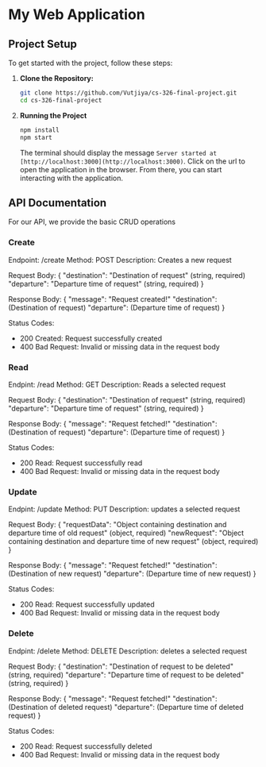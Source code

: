 # My Web Application

## Project Setup

To get started with the project, follow these steps:

1. **Clone the Repository:**

    ```sh
    git clone https://github.com/Vutjiya/cs-326-final-project.git
    cd cs-326-final-project
    ```

2. **Running the Project**

    ```sh
    npm install
    npm start
    ```

    The terminal should display the message `Server started at [http://localhost:3000](http://localhost:3000)`. Click on the url to open the application in the browser. From there, you can start interacting with the application.

## API Documentation

For our API, we provide the basic CRUD operations

### Create

Endpoint: /create
Method: POST
Description: Creates a new request

Request Body:
{
    "destination": "Destination of request" (string, required)
    "departure": "Departure time of request" (string, required)
}

Response Body:
{
    "message": "Request created!"
    "destination": (Destination of request)
    "departure": (Departure time of request)
}

Status Codes:

- 200 Created: Request successfully created
- 400 Bad Request: Invalid or missing data in the request body

### Read

Endpint: /read
Method: GET
Description: Reads a selected request

Request Body:
{
    "destination": "Destination of request" (string, required)
    "departure": "Departure time of request" (string, required)
}

Response Body:
{
    "message": "Request fetched!"
    "destination": (Destination of request)
    "departure": (Departure time of request)
}

Status Codes:

- 200 Read: Request successfully read
- 400 Bad Request: Invalid or missing data in the request body

### Update

Endpint: /update
Method: PUT
Description: updates a selected request

Request Body:
{
    "requestData": "Object containing destination and departure time of old request" (object, required)
    "newRequest": "Object containing destination and departure time of new request" (object, required)
}

Response Body:
{
    "message": "Request fetched!"
    "destination": (Destination of new request)
    "departure": (Departure time of new request)
}

Status Codes:

- 200 Read: Request successfully updated
- 400 Bad Request: Invalid or missing data in the request body

### Delete

Endpint: /delete
Method: DELETE
Description: deletes a selected request

Request Body:
{
    "destination": "Destination of request to be deleted" (string, required)
    "departure": "Departure time of request to be deleted" (string, required)
}

Response Body:
{
    "message": "Request fetched!"
    "destination": (Destination of deleted request)
    "departure": (Departure time of deleted request)
}

Status Codes:

- 200 Read: Request successfully deleted
- 400 Bad Request: Invalid or missing data in the request body
  